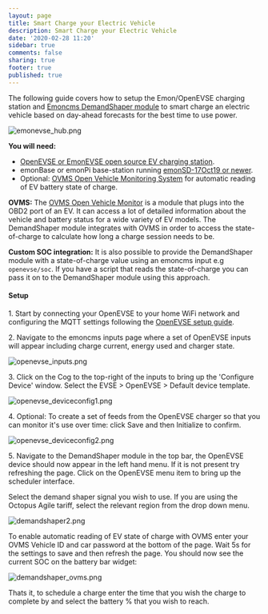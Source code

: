 ```yaml
---
layout: page
title: Smart Charge your Electric Vehicle
description: Smart Charge your Electric Vehicle
date: '2020-02-28 11:20'
sidebar: true
comments: false
sharing: true
footer: true
published: true
---
```


The following guide covers how to setup the Emon/OpenEVSE charging station and [Emoncms DemandShaper module](/integrations/demandshaper/) to smart charge an electric vehicle based on day-ahead forecasts for the best time to use power.

![emonevse_hub.png](/images/integrations/demandshaper/emonevse/emonevse_hub.png)

**You will need:**
 
- [OpenEVSE or EmonEVSE open source EV charging station](http://localhost/guide/integrations/ev-charging/).
- emonBase or emonPi base-station running [emonSD-17Oct19 or newer](https://github.com/openenergymonitor/emonpi/wiki/emonSD-pre-built-SD-card-Download-&-Change-Log#emonsd-17oct19-stable).
- Optional: [OVMS Open Vehicle Monitoring System](https://shop.openenergymonitor.com/open-vehicle-monitor-ovms-wifi-3g-europe) for automatic reading of EV battery state of charge.

**OVMS:** The [OVMS Open Vehicle Monitor](https://shop.openenergymonitor.com/open-vehicle-monitor-ovms-wifi-3g-europe/) is a module that plugs into the OBD2 port of an EV. It can access a lot of detailed information about the vehicle and battery status for a wide variety of EV models. The DemandShaper module integrates with OVMS in order to access the state-of-charge to calculate how long a charge session needs to be.

**Custom SOC integration:** It is also possible to provide the DemandShaper module with a state-of-charge value using an emoncms input e.g `openevse/soc`. If you have a script that reads the state-of-charge you can pass it on to the DemandShaper module using this approach.
 
#### Setup
 
1\. Start by connecting your OpenEVSE to your home WiFi network and configuring the MQTT settings following the [OpenEVSE setup guide](https://guide.openenergymonitor.org/integrations/evse-setup/).

2\. Navigate to the emoncms inputs page where a set of OpenEVSE inputs will appear including charge current, energy used and charger state. 

![openevse_inputs.png](/images/integrations/demandshaper/emonevse/openevse_inputs.png)

3\. Click on the Cog to the top-right of the inputs to bring up the 'Configure Device' window. Select the EVSE > OpenEVSE > Default device template.

![openevse_deviceconfig1.png](/images/integrations/demandshaper/emonevse/openevse_deviceconfig1.png)

4\. Optional: To create a set of feeds from the OpenEVSE charger so that you can monitor it's use over time: click Save and then Initialize to confirm.

![openevse_deviceconfig2.png](/images/integrations/demandshaper/emonevse/openevse_deviceconfig2.png)

5\. Navigate to the DemandShaper module in the top bar, the OpenEVSE device should now appear in the left hand menu. If it is not present try refreshing the page. Click on the OpenEVSE menu item to bring up the scheduler interface.

Select the demand shaper signal you wish to use. If you are using the Octopus Agile tariff, select the relevant region from the drop down menu.

![demandshaper2.png](/images/integrations/demandshaper/emonevse/demandshaper2.png)

To enable automatic reading of EV state of charge with OVMS enter your OVMS Vehicle ID and car password at the bottom of the page. Wait 5s for the settings to save and then refresh the page. You should now see the current SOC on the battery bar widget:

![demandshaper_ovms.png](/images/integrations/demandshaper/emonevse/demandshaper_ovms.png)

Thats it, to schedule a charge enter the time that you wish the charge to complete by and select the battery % that you wish to reach.
